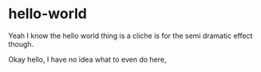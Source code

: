 # hello-world
Yeah I know the hello world thing is a cliche is for the semi dramatic effect though.

Okay hello, I have no idea what to even do here,
